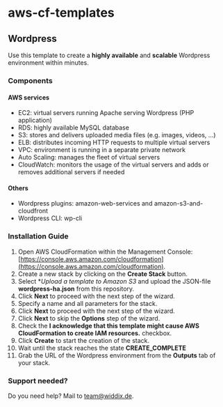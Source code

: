 # aws-cf-templates

## Wordpress

Use this template to create a **highly available** and **scalable** Wordpress environment within minutes.

### Components

#### AWS services

* EC2: virtual servers running Apache serving Wordpress (PHP application)
* RDS: highly available MySQL database
* S3: stores and delivers uploaded media files (e.g. images, videos, ...)
* ELB: distributes incoming HTTP requests to multiple virtual servers
* VPC: environment is running in a separate private network
* Auto Scaling: manages the fleet of virtual servers
* CloudWatch: monitors the usage of the virtual servers and adds or removes additional servers if needed

#### Others

* Wordpress plugins: amazon-web-services and amazon-s3-and-cloudfront
* Wordpress CLI: wp-cli 

### Installation Guide

1. Open AWS CloudFormation within the Management Console: [https://console.aws.amazon.com/cloudformation](https://console.aws.amazon.com/cloudformation).
1. Create a new stack by clicking on the **Create Stack** button.
1. Select **Upload a template to Amazon S3* and upload the JSON-file **wordpress-ha.json** from this repository.
1. Click **Next** to proceed with the next step of the wizard.
1. Specify a name and all parameters for the stack.
1. Click **Next** to proceed with the next step of the wizard.
1. Click **Next** to skip the **Options** step of the wizard.
1. Check the **I acknowledge that this template might cause AWS CloudFormation to create IAM resources.** checkbox.
1. Click **Create** to start the creation of the stack.
1. Wait until the stack reaches the state **CREATE_COMPLETE**
1. Grab the URL of the Wordpress environment from the **Outputs** tab of your stack.

### Support needed?

Do you need help? Mail to [team@widdix.de](mailto:team@widdix.de).